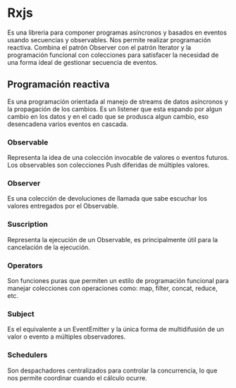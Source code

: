 # Rxjs

Es una libreria para componer programas asíncronos y basados en eventos usando secuencias y observables.
Nos permite realizar programación reactiva.
Combina el patrón Observer con el patrón Iterator y la programación funcional con colecciones para satisfacer la necesidad de una forma ideal
de gestionar secuencia de eventos.

## Programación reactiva

Es una programación orientada al manejo de streams de datos asíncronos y la propagación de los cambios.
Es un listener que esta espando por algun cambio en los datos y en el cado que se produsca algun cambio, eso desencadena varios eventos en cascada.

### Observable

Representa la idea de una colección invocable de valores o eventos futuros.
Los observables son colecciones Push diferidas de múltiples valores.

### Observer

Es una colección de devoluciones de llamada que sabe escuchar los valores entregados por el Observable.

### Suscription

Representa la ejecución de un Observable, es principalmente útil para la cancelación de la ejecución.

### Operators

Son funciones puras que permiten un estilo de programación funcional para manejar colecciones con operaciones como:
map, filter, concat, reduce, etc.

### Subject

Es el equivalente a un EventEmitter y la única forma de multidifusión de un valor o evento a múltiples observadores.

### Schedulers

Son despachadores centralizados para controlar la concurrencia, lo que nos permite coordinar cuando el cálculo ocurre.


